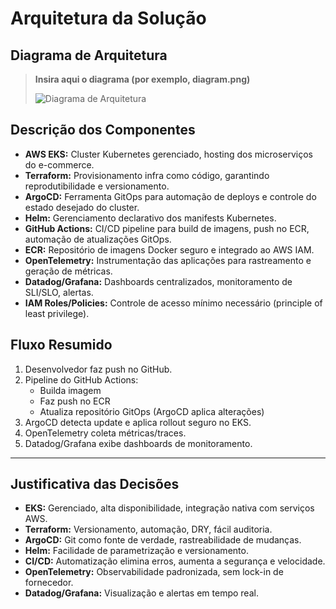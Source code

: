 # Arquitetura da Solução

## Diagrama de Arquitetura

> **Insira aqui o diagrama (por exemplo, diagram.png)**
>
> ![Diagrama de Arquitetura](images/datadog-eks.png.png)

## Descrição dos Componentes

- **AWS EKS:** Cluster Kubernetes gerenciado, hosting dos microserviços do e-commerce.
- **Terraform:** Provisionamento infra como código, garantindo reprodutibilidade e versionamento.
- **ArgoCD:** Ferramenta GitOps para automação de deploys e controle do estado desejado do cluster.
- **Helm:** Gerenciamento declarativo dos manifests Kubernetes.
- **GitHub Actions:** CI/CD pipeline para build de imagens, push no ECR, automação de atualizações GitOps.
- **ECR:** Repositório de imagens Docker seguro e integrado ao AWS IAM.
- **OpenTelemetry:** Instrumentação das aplicações para rastreamento e geração de métricas.
- **Datadog/Grafana:** Dashboards centralizados, monitoramento de SLI/SLO, alertas.
- **IAM Roles/Policies:** Controle de acesso mínimo necessário (principle of least privilege).

## Fluxo Resumido

1. Desenvolvedor faz push no GitHub.
2. Pipeline do GitHub Actions:
    - Builda imagem
    - Faz push no ECR
    - Atualiza repositório GitOps (ArgoCD aplica alterações)
3. ArgoCD detecta update e aplica rollout seguro no EKS.
4. OpenTelemetry coleta métricas/traces.
5. Datadog/Grafana exibe dashboards de monitoramento.

---

## Justificativa das Decisões

- **EKS:** Gerenciado, alta disponibilidade, integração nativa com serviços AWS.
- **Terraform:** Versionamento, automação, DRY, fácil auditoria.
- **ArgoCD:** Git como fonte de verdade, rastreabilidade de mudanças.
- **Helm:** Facilidade de parametrização e versionamento.
- **CI/CD:** Automatização elimina erros, aumenta a segurança e velocidade.
- **OpenTelemetry:** Observabilidade padronizada, sem lock-in de fornecedor.
- **Datadog/Grafana:** Visualização e alertas em tempo real.
